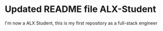 # Updated README file ALX-Student
I'm now a ALX Student, this is my first repository as a full-stack engineer
